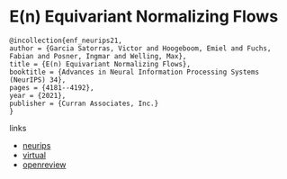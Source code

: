# E(n) Equivariant Normalizing Flows

```
@incollection{enf_neurips21,
author = {Garcia Satorras, Victor and Hoogeboom, Emiel and Fuchs, Fabian and Posner, Ingmar and Welling, Max},
title = {E(n) Equivariant Normalizing Flows},
booktitle = {Advances in Neural Information Processing Systems (NeurIPS) 34},
pages = {4181--4192},
year = {2021},
publisher = {Curran Associates, Inc.}
}
```

links
- [neurips](https://papers.nips.cc//paper/2021/hash/21b5680d80f75a616096f2e791affac6-Abstract.html)
- [virtual](https://neurips.cc/virtual/2021/poster/28306)
- [openreview](https://openreview.net/forum?id=N5hQI_RowVA)
